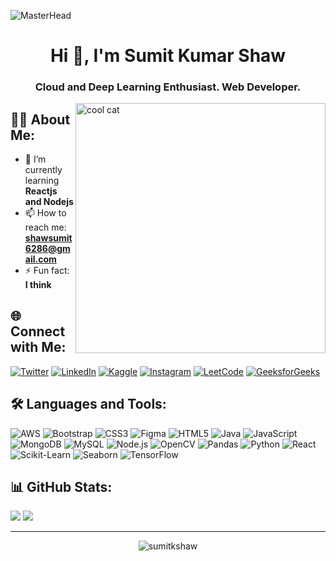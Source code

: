 ![MasterHead](https://i.pinimg.com/originals/4d/16/78/4d1678e171347c4402c231dad0394f0f.gif)

<h1 align="center">Hi 👋, I'm Sumit Kumar Shaw</h1>
<h3 align="center">Cloud and Deep Learning Enthusiast. Web Developer.</h3>
<img align="right" alt="cool cat" width="400" src="https://gifdb.com/images/high/vibing-cat-pixel-6vszyoz511jz06bc.webp">

## 👨‍💻 About Me:

- 🌱 I’m currently learning **Reactjs and Nodejs**
- 📫 How to reach me: **shawsumit6286@gmail.com**
- ⚡ Fun fact: **I think**

## 🌐 Connect with Me:

[![Twitter](https://img.shields.io/badge/Twitter-%231DA1F2.svg?logo=twitter&logoColor=white)](https://twitter.com/sumitshaw__) 
[![LinkedIn](https://img.shields.io/badge/LinkedIn-%230077B5.svg?logo=linkedin&logoColor=white)](https://linkedin.com/in/sumitshaw-27m05) 
[![Kaggle](https://img.shields.io/badge/Kaggle-%2300f.svg?logo=kaggle&logoColor=white)](https://kaggle.com/sumitshaw27) 
[![Instagram](https://img.shields.io/badge/Instagram-%23E4405F.svg?logo=instagram&logoColor=white)](https://instagram.com/sumitshaw__) 
[![LeetCode](https://img.shields.io/badge/LeetCode-%230769AD.svg?logo=leetcode&logoColor=white)](https://www.leetcode.com/sumitshaw__) 
[![GeeksforGeeks](https://img.shields.io/badge/GeeksforGeeks-%2300C774.svg?logo=geeksforgeeks&logoColor=white)](https://auth.geeksforgeeks.org/user/sumitkshaw/profile)

## 🛠️ Languages and Tools:

![AWS](https://img.shields.io/badge/aws-%23FF9900.svg?style=for-the-badge&logo=amazonaws&logoColor=white)
![Bootstrap](https://img.shields.io/badge/bootstrap-%23563D7C.svg?style=for-the-badge&logo=bootstrap&logoColor=white)
![CSS3](https://img.shields.io/badge/css3-%231572B6.svg?style=for-the-badge&logo=css3&logoColor=white)
![Figma](https://img.shields.io/badge/figma-%23F24E1E.svg?style=for-the-badge&logo=figma&logoColor=white)
![HTML5](https://img.shields.io/badge/html5-%23E34F26.svg?style=for-the-badge&logo=html5&logoColor=white)
![Java](https://img.shields.io/badge/java-%23ED8B00.svg?style=for-the-badge&logo=java&logoColor=white)
![JavaScript](https://img.shields.io/badge/javascript-%23323330.svg?style=for-the-badge&logo=javascript&logoColor=%23F7DF1E)
![MongoDB](https://img.shields.io/badge/mongodb-%2347A248.svg?style=for-the-badge&logo=mongodb&logoColor=white)
![MySQL](https://img.shields.io/badge/mysql-%2300f.svg?style=for-the-badge&logo=mysql&logoColor=white)
![Node.js](https://img.shields.io/badge/node.js-%23339933.svg?style=for-the-badge&logo=nodedotjs&logoColor=white)
![OpenCV](https://img.shields.io/badge/opencv-%23FFBB00.svg?style=for-the-badge&logo=opencv&logoColor=white)
![Pandas](https://img.shields.io/badge/pandas-%23150458.svg?style=for-the-badge&logo=pandas&logoColor=white)
![Python](https://img.shields.io/badge/python-%233776AB.svg?style=for-the-badge&logo=python&logoColor=white)
![React](https://img.shields.io/badge/react-%2320232a.svg?style=for-the-badge&logo=react&logoColor=%2361DAFB)
![Scikit-Learn](https://img.shields.io/badge/scikit--learn-%23F7931E.svg?style=for-the-badge&logo=scikit-learn&logoColor=white)
![Seaborn](https://img.shields.io/badge/seaborn-%230079AD.svg?style=for-the-badge&logo=seaborn&logoColor=white)
![TensorFlow](https://img.shields.io/badge/tensorflow-%23FF6F00.svg?style=for-the-badge&logo=tensorflow&logoColor=white)

## 📊 GitHub Stats:

![](https://github-readme-stats.vercel.app/api/top-langs?username=sumitkshaw&show_icons=true&locale=en&layout=compact&theme=react&hide_border=true&bg_color=0D1117)
![](https://github-readme-streak-stats.herokuapp.com/?user=sumitkshaw&theme=react&hide_border=true&bg_color=0D1117)

---

<p align="center"> 
  <img src="https://komarev.com/ghpvc/?username=sumitkshaw&label=Profile%20views&color=0e75b6&style=flat" alt="sumitkshaw" /> 
</p>

